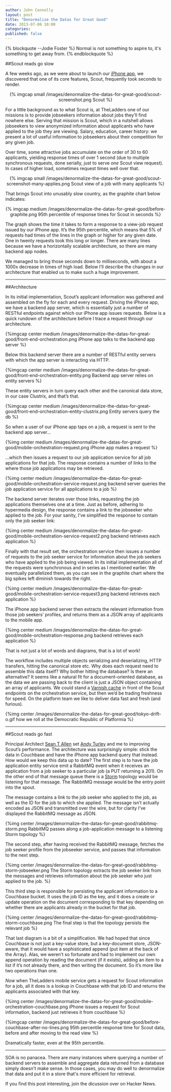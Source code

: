 ```yaml
---
author: John Connolly 
layout: post
title: "Denormalize the Datas for Great Good"
date: 2013-07-08 10:00 
categories: 
published: false
---
```

{% blockquote --Jodie Foster %}
Normal is not something to aspire to, it's something to get away from.
{% endblockquote %}

##Scout reads go slow

A few weeks ago, as we were about to launch our [iPhone app](http://app.appsflyer.com/id654867487?pid=TLC_organic), we discovered that one of its core features, Scout, frequently took seconds to render.  

<center>
{% imgcap small /images/denormalize-the-datas-for-great-good/scout-screenshot.png Scout %} 
</center>

For a little background as to what Scout is, at TheLadders one of our missions is to provide jobseekers information about jobs they’ll find nowhere else. Serving that mission is Scout, which in a nutshell allows jobseekers to view anonymized information about applicants who have applied to the job they are viewing. Salary, education, career history: we present a lot of useful information to jobseekers about their competition for any given job.

Over time, some attractive jobs accumulate on the order of 30 to 60 applicants, yielding response times of over 1 second (due to multiple synchronous requests, done serially, just to serve _one_ Scout view request).  In cases of higher load, sometimes request times well over that.

<center>
{% imgcap small /images/denormalize-the-datas-for-great-good/scout-screenshot-many-applies.png Scout view of a job with many applicants %} 
</center>

That brings Scout into unusably slow country, as the graphite chart below indicates:

<center>
{% imgcap medium /images/denormalize-the-datas-for-great-good/before-graphite.png 95th percentile of response times for Scout in seconds %}
</center>

The graph shows the time it takes to form a response to a view-job request issued by our iPhone app. It’s the 95th percentile, which means that 5% of requests had times of the lines in the graph or higher for any given date.  One in twenty requests took this long or longer. There are many lines because we have a horizontally scalable architecture, so there are many backend app nodes.

We managed to bring those seconds down to milliseconds, with about a 1000x decrease in times of high load.  Below I’ll describe the changes in our architecture that enabled us to make such a huge improvement.

-------------

##Architecture

In its initial implementation, Scout’s applicant information was gathered and assembled on the fly for each and every request. Driving the iPhone app, we have a backend app server, which is essentially just a number of RESTful endpoints against which our iPhone app issues requests.  Below is a quick rundown of the architecture before I trace a request through our architecture.

{%imgcap center medium /images/denormalize-the-datas-for-great-good/front-end-orchestration.png iPhone app talks to the backend app server %}

Below this backend server there are a number of RESTful entity servers with which the app server is interacting via HTTP. 

{%imgcap center medium /images/denormalize-the-datas-for-great-good/front-end-orchestration-entity.png Backend app server relies on entity servers %}

These entity servers in turn query each other and the canonical data store, in our case Clustrix, and that’s that.

{%imgcap center medium /images/denormalize-the-datas-for-great-good/front-end-orchestration-entity-clustrix.png Entity servers query the db %}

So when a user of our iPhone app taps on a job, a request is sent to the backend app server...

{%img center medium /images/denormalize-the-datas-for-great-good/mobile-orchestration-request.png iPhone app makes a request %}

...which then issues a request to our job application service for all job applications for that job. The response contains a number of links to the where those job applications may be retrieved.

{%img center medium /images/denormalize-the-datas-for-great-good/mobile-orchestration-service-request.png backend server queries the job application service for all applications to a job %}

The backend server iterates over those links, requesting the job applications themselves one at a time. Just as before, adhering to hypermedia design, the response contains a link to the jobseeker who applied to the job. For your sanity, I’ve simplified the response to contain only the job seeker link:

{%img center medium /images/denormalize-the-datas-for-great-good/mobile-orchestration-service-request2.png backend retrieves each application %}

Finally with that result set, the orchestration service then issues a number of requests to the job seeker service for information about the job seekers who have applied to the job being viewed.  In its initial implementation all of the requests were synchronous and in series as I mentioned earlier. We eventually parallelized them, as you can see in the graphite chart where the big spikes left diminish towards the right.  

{%img center medium /images/denormalize-the-datas-for-great-good/mobile-orchestration-service-request3.png backend retrieves each application %}

The iPhone app backend server then extracts the relevant information from those job seekers’ profiles, and returns them as a JSON array of applicants to the mobile app.

{%img center medium /images/denormalize-the-datas-for-great-good/mobile-orchestration-response.png backend retrieves each application %}

That is not just a lot of words and diagrams, that is a lot of work!  

The workflow includes multiple objects serializing and deserializing, HTTP transfers, hitting the canonical store etc. Why does each request need to assemble this data itself? Why bother hitting the database? Is there an alternative? It seems like a natural fit for a document-oriented database, as the data we are passing back to the client is just a JSON object containing an array of applicants.  We could stand a [Varnish cache](http://dev.theladders.com/2013/05/varnish-in-five-acts/) in front of the Scout endpoints on the orchestration service, but then we’d be trading freshness for speed. On the platform team we like to deliver data fast and fresh (and furious).

{%img center /images/denormalize-the-datas-for-great-good/tokyo-drift-o.gif how we roll at the Democratic Republic of Platformia %}

-----------
##Scout reads go fast

Principal Architect [Sean T Allen](http://twitter.com/SeanTAllen) set [Andy Turley](http://twitter.com/casio_juarez) and me to improving Scout’s performance. The architecture was surprisingly simple: stick the data in Couchbase and have the iPhone app backend query that instead. How would we keep this data up to date? The first step is to have the job application entity service emit a RabbitMQ event when it receives an application from a job seeker to a particular job (a PUT returning a 201).  On the other end of that message queue there is a  [Storm](http://dev.theladders.com/2013/03/riders-on-the-storm-take-a-long-holiday-let-your-children-play/) topology would be listening for that message. The RabbitMQ message would be the entry point into the spout. 


The message contains a link to the job seeker who applied to the job, as well as the ID for the job to which she applied.   The message isn’t actually encoded as JSON and transmitted over the wire, but for clarity I’ve displayed the RabbitMQ message as JSON.

{%img center /images/denormalize-the-datas-for-great-good/rabbitmq-storm.png RabbitMQ passes along a job-application message to a listening Storm topology %}

The second step, after having received the RabbitMQ message, fetches the job seeker profile from the jobseeker service, and passes that information to the next step.

{%img center /images/denormalize-the-datas-for-great-good/rabbitmq-storm-jobseeker.png The Storm topology extracts the job seeker link from the messages and retrieves information about the job seeker who just applied to the job. %}

This third step is responsible for persisting the applicant information to a Couchbase bucket. It uses the job ID as the key, and it does a create or update operation on the document corresponding to that key depending on whether there are applicants already in the bucket for that job. 

{%img center /images/denormalize-the-datas-for-great-good/rabbitmq-storm-couchbase.png The final step is that the topology persists the relevant job %}

That last diagram is a bit of a simplification. We had hoped that since Couchbase is not just a key-value store, but a key-document store, JSON-aware, that it would have a sophisticated append (put item at the back of the Array). Alas, we weren’t so fortunate and had to implement our own append operation by reading the document (if it exists), adding an item to a list if it’s not already there, and then writing the document.  So it’s more like two operations than one.

_Now_ when TheLadders mobile service gets a request for Scout information for a job, all it does is a lookup in Couchbase with that job ID and returns the applicants associated with that key. 

{%img center /images/denormalize-the-datas-for-great-good/mobile-orchestration-couchbase.png iPhone issues a request for Scout information, backend just retrieves it from couchbase %}

{%imgcap center /images/denormalize-the-datas-for-great-good/before-couchbase-after-no-lines.png 95th percentile response time for Scout data, before and after moving to the read view %}

Dramatically faster, even at the 95th percentile.

-----------

SOA is no panacea. There are many instances where querying a number of backend servers to assemble and aggregate data returned from a database simply doesn't make sense. In those cases, you may do well to denormalize that data and put it in a store that's more efficient for retrieval.  

If you find this post interesting, join the dicussion over on Hacker News. 
